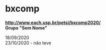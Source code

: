 # bxcomp
<b>http://www.each.usp.br/petsi/bxcomp2020/<br>Grupo "Sem Nome"</b>


18/09/2020
<br>
23/10/2020 - não teve
